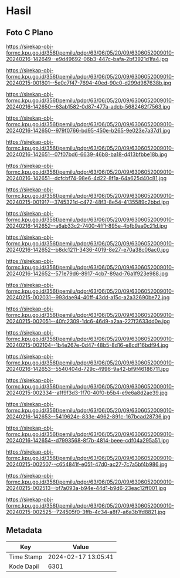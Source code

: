 # Hasil

## Foto C Plano

https://sirekap-obj-formc.kpu.go.id/356f/pemilu/pdpr/63/06/05/20/09/6306052009010-20240216-142649--e9d49692-06b3-447c-bafa-2bf3921d1fa4.jpg

https://sirekap-obj-formc.kpu.go.id/356f/pemilu/pdpr/63/06/05/20/09/6306052009010-20240215-001801--5e0c7f47-7694-40ed-90c0-d299d987638b.jpg

https://sirekap-obj-formc.kpu.go.id/356f/pemilu/pdpr/63/06/05/20/09/6306052009010-20240216-142650--63ab1582-0d87-477a-adcb-5682462f7563.jpg

https://sirekap-obj-formc.kpu.go.id/356f/pemilu/pdpr/63/06/05/20/09/6306052009010-20240216-142650--979f0766-bd95-450e-b265-9e023e7a37d1.jpg

https://sirekap-obj-formc.kpu.go.id/356f/pemilu/pdpr/63/06/05/20/09/6306052009010-20240216-142651--07f07bd6-6639-46b8-ba18-d413bfbbe18b.jpg

https://sirekap-obj-formc.kpu.go.id/356f/pemilu/pdpr/63/06/05/20/09/6306052009010-20240216-142651--dcfcbf74-98e6-4d22-8f1a-64a625d40c81.jpg

https://sirekap-obj-formc.kpu.go.id/356f/pemilu/pdpr/63/06/05/20/09/6306052009010-20240215-001917--3745321d-c472-48f3-8e54-4135589c2bbd.jpg

https://sirekap-obj-formc.kpu.go.id/356f/pemilu/pdpr/63/06/05/20/09/6306052009010-20240216-142652--a6ab33c2-7400-4ff1-895e-4bfb9aa0c21d.jpg

https://sirekap-obj-formc.kpu.go.id/356f/pemilu/pdpr/63/06/05/20/09/6306052009010-20240216-142652--b8dc1211-3436-4019-8e27-e70a38c06ac0.jpg

https://sirekap-obj-formc.kpu.go.id/356f/pemilu/pdpr/63/06/05/20/09/6306052009010-20240216-142652--571e79d6-8917-4cb7-89ad-76a1f923e988.jpg

https://sirekap-obj-formc.kpu.go.id/356f/pemilu/pdpr/63/06/05/20/09/6306052009010-20240215-002031--993dae94-40ff-43dd-a15c-a2a32690be72.jpg

https://sirekap-obj-formc.kpu.go.id/356f/pemilu/pdpr/63/06/05/20/09/6306052009010-20240215-002051--40fc2309-1dc6-46d9-a2aa-227f3633dd0e.jpg

https://sirekap-obj-formc.kpu.go.id/356f/pemilu/pdpr/63/06/05/20/09/6306052009010-20240215-002104--1b4e267e-0d47-48b5-8d16-e8cdf16bdf94.jpg

https://sirekap-obj-formc.kpu.go.id/356f/pemilu/pdpr/63/06/05/20/09/6306052009010-20240216-142653--5540404d-729c-4996-9a42-bf9f46186711.jpg

https://sirekap-obj-formc.kpu.go.id/356f/pemilu/pdpr/63/06/05/20/09/6306052009010-20240215-002334--a1f9f3d3-1f70-40f0-b5b4-e9e6a8d2ae39.jpg

https://sirekap-obj-formc.kpu.go.id/356f/pemilu/pdpr/63/06/05/20/09/6306052009010-20240216-142653--5419624e-833e-4962-891c-167bcad28736.jpg

https://sirekap-obj-formc.kpu.go.id/356f/pemilu/pdpr/63/06/05/20/09/6306052009010-20240216-142654--d7993568-8f7b-4814-beee-cdf04a295a51.jpg

https://sirekap-obj-formc.kpu.go.id/356f/pemilu/pdpr/63/06/05/20/09/6306052009010-20240215-002507--c654841f-e051-47d0-ac27-7c7a5bf4b986.jpg

https://sirekap-obj-formc.kpu.go.id/356f/pemilu/pdpr/63/06/05/20/09/6306052009010-20240215-002513--bf7a093a-b94e-44d1-b9d6-23eac12ff001.jpg

https://sirekap-obj-formc.kpu.go.id/356f/pemilu/pdpr/63/06/05/20/09/6306052009010-20240215-002525--724505f0-3ffb-4c34-a8f7-a6a3b1fd8821.jpg


## Metadata

| Key        | Value               |
| ---------- | ------------------- |
| Time Stamp | 2024-02-17 13:05:41 |
| Kode Dapil | 6301                |



